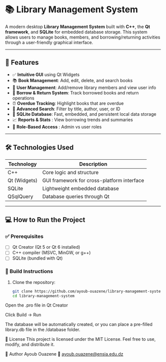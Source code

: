 # 📚 Library Management System

A modern desktop **Library Management System** built with **C++**, the **Qt framework**, and **SQLite** for embedded database storage. This system allows users to manage books, members, and borrowing/returning activities through a user-friendly graphical interface.

---

## 🚀 Features

- ✅ **Intuitive GUI** using Qt Widgets
- 📚 **Book Management**: Add, edit, delete, and search books
- 👤 **User Management**: Add/remove library members and view user info
- 🔄 **Borrow & Return System**: Track borrowed books and return operations
- ⏰ **Overdue Tracking**: Highlight books that are overdue
- 🔎 **Advanced Search**: Filter by title, author, user, or ID
- 💾 **SQLite Database**: Fast, embedded, and persistent local data storage
- 📈 **Reports & Stats** : View borrowing trends and summaries
- 🔐 **Role-Based Access** : Admin vs user roles

---

## 🛠️ Technologies Used

| Technology   | Description |
|--------------|-------------|
| C++          | Core logic and structure |
| Qt (Widgets) | GUI framework for cross-platform interface |
| SQLite       | Lightweight embedded database |
| QSqlQuery    | Database queries through Qt |
  
---



## 💻 How to Run the Project

### ✅ Prerequisites

- [ ] Qt Creator (Qt 5 or Qt 6 installed)
- [ ] C++ compiler (MSVC, MinGW, or g++)
- [ ] SQLite (bundled with Qt)

### 🧪 Build Instructions

1. Clone the repository:
   ```bash
   git clone https://github.com/ayoub-ouazene/library-management-system.git
   cd library-management-system
Open the .pro file in Qt Creator

Click Build → Run

The database will be automatically created, or you can place a pre-filled library.db file in the /database folder.

📄 License
This project is licensed under the MIT License.
Feel free to use, modify, and distribute it.

👤 Author
Ayoub Ouazene
📧 ayoub.ouazene@ensia.edu.dz

